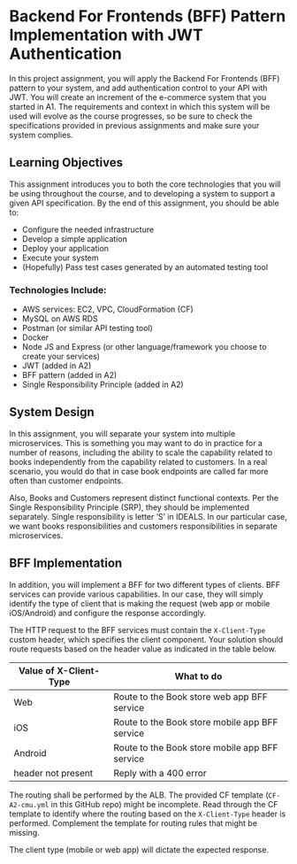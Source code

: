 # Backend For Frontends (BFF) Pattern Implementation with JWT Authentication

In this project assignment, you will apply the Backend For Frontends (BFF) pattern to your system, and add authentication control to your API with JWT. You will create an increment of the e-commerce system that you started in A1. The requirements and context in which this system will be used will evolve as the course progresses, so be sure to check the specifications provided in previous assignments and make sure your system complies.

## Learning Objectives

This assignment introduces you to both the core technologies that you will be using throughout the course, and to developing a system to support a given API specification. By the end of this assignment, you should be able to:

- Configure the needed infrastructure
- Develop a simple application
- Deploy your application
- Execute your system
- (Hopefully) Pass test cases generated by an automated testing tool

### Technologies Include:

- AWS services: EC2, VPC, CloudFormation (CF)
- MySQL on AWS RDS
- Postman (or similar API testing tool)
- Docker
- Node JS and Express (or other language/framework you choose to create your services)
- JWT (added in A2)
- BFF pattern (added in A2)
- Single Responsibility Principle (added in A2)

## System Design

In this assignment, you will separate your system into multiple microservices. This is something you may want to do in practice for a number of reasons, including the ability to scale the capability related to books independently from the capability related to customers. In a real scenario, you would do that in case book endpoints are called far more often than customer endpoints.

Also, Books and Customers represent distinct functional contexts. Per the Single Responsibility Principle (SRP), they should be implemented separately. Single responsibility is letter ‘S’ in IDEALS. In our particular case, we want books responsibilities and customers responsibilities in separate microservices.

## BFF Implementation

In addition, you will implement a BFF for two different types of clients. BFF services can provide various capabilities. In our case, they will simply identify the type of client that is making the request (web app or mobile iOS/Android) and configure the response accordingly.

The HTTP request to the BFF services must contain the `X-Client-Type` custom header, which specifies the client component. Your solution should route requests based on the header value as indicated in the table below.

| Value of X-Client-Type | What to do                                   |
|-------------------------|----------------------------------------------|
| Web                     | Route to the Book store web app BFF service  |
| iOS                     | Route to the Book store mobile app BFF service|
| Android                 | Route to the Book store mobile app BFF service|
| header not present      | Reply with a 400 error                       |

The routing shall be performed by the ALB. The provided CF template (`CF-A2-cmu.yml` in this GitHub repo) might be incomplete. Read through the CF template to identify where the routing based on the `X-Client-Type` header is performed. Complement the template for routing rules that might be missing.

The client type (mobile or web app) will dictate the expected response.
